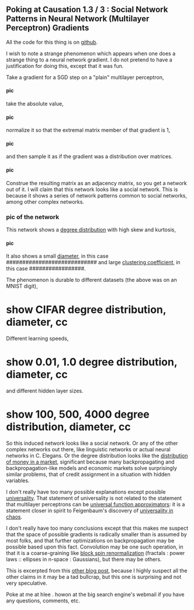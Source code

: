 Poking at Causation 1.3 / 3 : Social Network Patterns in Neural Network (Multilayer Perceptron) Gradients
----

All the code for this thing is on [github](https://github.com/howonlee/mlp_gradient_networks).

I wish to note a strange phenomenon which appears when one does a strange thing to a neural network gradient. I do not pretend to have a justification for doing this, except that it was fun.

Take a gradient for a SGD step on a "plain" multilayer perceptron,

#### pic

take the absolute value,

#### pic

normalize it so that the extremal matrix member of that gradient is 1,

#### pic

and then sample it as if the gradient was a distribution over matrices.

#### pic

Construe the resulting matrix as an adjacency matrix, so you get a network out of it. I will claim that this network looks like a social network. This is because it shows a series of network patterns common to social networks, among other complex networks.

### pic of the network

This network shows a [degree distribution](http://users.phys.psu.edu/~ralbert/phys597_09/c03_netw_prop.pdf) with high skew and kurtosis,

#### pic

It also shows a small [diameter](http://mathworld.wolfram.com/GraphDiameter.html), in this case ############################ and large [clustering coefficient](https://networkx.github.io/documentation/latest/reference/algorithms.clustering.html), in this case #################.

The phenomenon is durable to different datasets (the above was on an MNIST digit),

# show CIFAR degree distribution, diameter, cc

Different learning speeds,

# show 0.01, 1.0 degree distribution, diameter, cc

and different hidden layer sizes.

# show 100, 500, 4000 degree distribution, diameter, cc

So this induced network looks like a social network. Or any of the other complex networks out there, like linguistic networks or actual neural networks in C. Elegans. Or the degree distribution looks like the [distribution of money in a market](http://online.itp.ucsb.edu/online/colloq/yakovenko1/pdf/Yakovenko.pdf), significant because many backpropagating and backpropagation-like models and economic markets solve surprisingly similar problems, that of credit assignment in a situation with hidden variables.

I don't really have too many possible explanations except possible [universality](https://terrytao.wordpress.com/2009/07/03/benfords-law-zipfs-law-and-the-pareto-distribution/). That statement of universality is not related to the statement that multilayer perceptrons can be [universal function approximators](https://en.wikipedia.org/wiki/Universal_approximation_theorem): it is a statement closer in spirit to Feigenbaum's discovery of [universality in chaos](https://en.wikipedia.org/wiki/Feigenbaum_constants).

I don't really have too many conclusions except that this makes me suspect that the space of possible gradients is radically smaller than is assumed by most folks, and that further optimizations on backpropagation may be possible based upon this fact. Convolution may be one such operation, in that it is a coarse-graining like [block spin renormalization](https://en.wikipedia.org/wiki/Renormalization_group#Block_spin) (fractals : power laws :: ellipses in n-space : Gaussians), but there may be others.

This is excerpted from this [other blog post](http://howonlee.github.io/2016/01/21/Poking%2520At%2520Causation1.html), because I highly suspect all the other claims in it may be a tad bullcrap, but this one is surprising and not very speculative.

Poke at me at hlee . howon at the big search engine's webmail if you have any questions, comments, etc.
